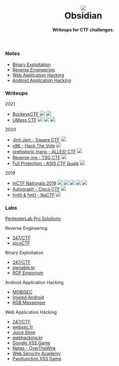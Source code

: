 <h1 align="center">

<br>

<a href="https://github.com/abhaynayar/obsidian">
<img src="https://user-images.githubusercontent.com/7112131/143230475-a992de4b-99cb-4d84-9548-9684c4d683b9.png">
</a>

<br>
Obsidian
<br>

</h1>

<h4 align="center">Writeups for CTF challenges.</h4>

<br>

### Notes

- [Binary Exploitation](notes/pwn.md)
- [Reverse Engineering](notes/rev.md)
- [Web Application Hacking](notes/web.md)
- [Android Application Hacking](notes/android.md)

### Writeups

2021

- [BuckeyeCTF](writeups/2021/buckeye)
  ![](https://badgen.net/badge/icon/rev?icon=codacy&label)
  ![](https://badgen.net/badge/icon/pwn?icon=terminal&label)
- [UMass CTF](writeups/2021/umass)
  ![](https://badgen.net/badge/icon/web?icon=firefox&label)
  ![](https://badgen.net/badge/icon/rev?icon=codacy&label)
  ![](https://badgen.net/badge/icon/forensics?icon=now&label)

2020

- [Jimi Jam - Square CTF](writeups/2020/square)
  ![](https://badgen.net/badge/icon/pwn?icon=terminal&label)
- [x96 - Hack The Vote](writeups/2020/hackthevote)
  ![](https://badgen.net/badge/icon/rev?icon=codacy&label)
- [prehistoric mario - ALLES! CTF](writeups/2020/alles)
  ![](https://badgen.net/badge/icon/android?icon=googleplay&label)
- [Reverse-ing - TSG CTF](writeups/2020/tsg)
  ![](https://badgen.net/badge/icon/rev?icon=codacy&label)
- [Full Protection - ASIS CTF Quals](writeups/2020/asis)
  ![](https://badgen.net/badge/icon/pwn?icon=terminal&label)

2019

- [InCTF Nationals 2019](writeups/2019/inctf)
  ![](https://badgen.net/badge/icon/rev?icon=codacy&label)
  ![](https://badgen.net/badge/icon/web?icon=firefox&label)
  ![](https://badgen.net/badge/icon/forensics?icon=now&label)
  ![](https://badgen.net/badge/icon/android?icon=googleplay&label)
  ![](https://badgen.net/badge/icon/pwn?icon=terminal&label)
- [Autograph - Cisco CTF](writeups/2019/cisco)
  ![](https://badgen.net/badge/icon/web?icon=firefox&label)
- [fmt0 & fmt1 - NaCTF](writeups/2019/nactf)
  ![](https://badgen.net/badge/icon/pwn?icon=terminal&label)

### Labs

[PentesterLab Pro Solutions](https://github.com/abhaynayar/ptlabsols)

Reverse Engineering

- [247/CTF](labs/rev/247ctf.md)
- [picoCTF](labs/rev/picoctf)

Binary Exploitation

- [247/CTF](labs/pwn/247ctf.md)
- [pwnable.kr](labs/pwn/pwnable-kr.md)
- [ROP Emporium](labs/pwn/rop-emp.md)

Android Application Hacking

- [MOBISEC](labs/mobile/mobisec)
- [Injured Android](labs/mobile/injured.md)
- [KGB Messenger](labs/mobile/kgb.md)

Web Application Hacking

- [247/CTF](labs/web/247ctf.md)
- [websec.fr](labs/web/websec-fr.md)
- [Juice Shop](labs/web/juice-shop.md)
- [webhacking.kr](labs/web/webhacking-kr)
- [Google XSS Game](labs/web/xss-game.md)
- [Natas - OverTheWire](labs/web/natas)
- [Web Security Academy](labs/web/portswigger)
- [Pwnfunction XSS Game](labs/web/pwnfn.md)
